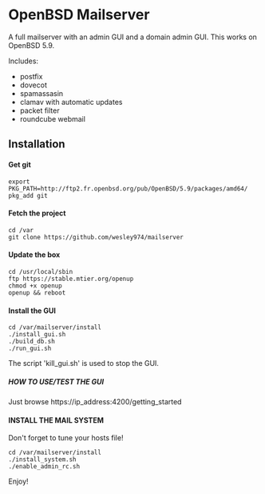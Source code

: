 # OpenBSD Mailserver

A full mailserver with an admin GUI and a domain admin GUI.
This works on OpenBSD 5.9.

Includes:

- postfix
- dovecot
- spamassasin
- clamav with automatic updates
- packet filter
- roundcube webmail


## Installation

#### Get git

    export PKG_PATH=http://ftp2.fr.openbsd.org/pub/OpenBSD/5.9/packages/amd64/
    pkg_add git
    
#### Fetch the project

    cd /var
    git clone https://github.com/wesley974/mailserver
    
#### Update the box

    cd /usr/local/sbin
    ftp https://stable.mtier.org/openup
    chmod +x openup
    openup && reboot
    
#### Install the GUI

    cd /var/mailserver/install
    ./install_gui.sh
    ./build_db.sh
    ./run_gui.sh

The script 'kill_gui.sh' is used to stop the GUI.

##### HOW TO USE/TEST THE GUI

Just browse https://ip_address:4200/getting_started

#### INSTALL THE MAIL SYSTEM

Don't forget to tune your hosts file!

    cd /var/mailserver/install
    ./install_system.sh 
    ./enable_admin_rc.sh
    
Enjoy!
